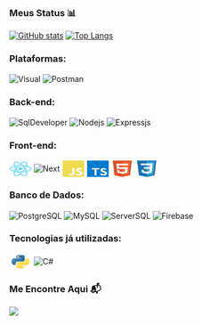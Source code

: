 ### Meus Status 📊

[![GitHub stats](https://github-readme-stats.vercel.app/api?username=csena-dev&show_icons=true&theme=dark&include_all_commits=true&count_private=true)](https://github.com/csena-dev) [![Top Langs](https://github-readme-stats.vercel.app/api/top-langs/?username=csena-dev&layout=compact&langs_count=7&theme=dark)](https://github.com/csena-dev)

 

### Plataformas:
<div style="display: inline_block">
     <img align="center" alt="Visual" height="30" width="40" src="https://cdn.jsdelivr.net/gh/devicons/devicon@latest/icons/vscode/vscode-original.svg">
     <img align="center" alt="Postman" height="30" width="40" src="https://cdn.jsdelivr.net/gh/devicons/devicon@latest/icons/postman/postman-original.svg">
</div>

### Back-end:
<div style="display: inline_block">
     <img align="center" alt="SqlDeveloper" height="30" width="40" src="https://cdn.jsdelivr.net/gh/devicons/devicon@latest/icons/sqldeveloper/sqldeveloper-original.svg" />
     <img align="center" alt="Nodejs" height="30" width="40" src="https://cdn.jsdelivr.net/gh/devicons/devicon@latest/icons/nodejs/nodejs-original.svg" />     
     <img align="center" alt="Expressjs" height="30" width="40" src="https://cdn.jsdelivr.net/gh/devicons/devicon@latest/icons/express/express-original.svg" />   
</div>


### Front-end:
<div style="display: inline_block">
  <img align="center" alt="React" height="30" width="40" src="https://raw.githubusercontent.com/devicons/devicon/master/icons/react/react-original.svg">
  <img align="center" alt="Next" height="30" width="40" src="https://cdn.jsdelivr.net/gh/devicons/devicon@latest/icons/nextjs/nextjs-original.svg" />
  <img align="center" alt="JS" height="30" width="40" src="https://raw.githubusercontent.com/devicons/devicon/master/icons/javascript/javascript-plain.svg">
  <img align="center" alt="TS" height="30" width="40" src="https://raw.githubusercontent.com/devicons/devicon/master/icons/typescript/typescript-plain.svg">
  <img align="center" alt="HTML" height="30" width="40" src="https://raw.githubusercontent.com/devicons/devicon/master/icons/html5/html5-original.svg">
  <img align="center" alt="CSS" height="30" width="40" src="https://raw.githubusercontent.com/devicons/devicon/master/icons/css3/css3-original.svg">
</div>


### Banco de Dados:
<div style="display: inline_block">
  <img align="center" alt="PostgreSQL" height="30" width="40" src="https://cdn.jsdelivr.net/gh/devicons/devicon/icons/postgresql/postgresql-original.svg" />
  <img align="center" alt="MySQL" height="30" width="40" src="https://cdn.jsdelivr.net/gh/devicons/devicon@latest/icons/mysql/mysql-original.svg" />
  <img align="center" alt="ServerSQL" height="30" width="40" src="https://cdn.jsdelivr.net/gh/devicons/devicon@latest/icons/microsoftsqlserver/microsoftsqlserver-original.svg" />  
  <img align="center" alt="Firebase" height="30" width="40" src="https://cdn.jsdelivr.net/gh/devicons/devicon/icons/firebase/firebase-plain.svg" />         
</div>


 ### Tecnologias já utilizadas:
<div style="display: inline_block">
  <img align="center" alt="Python" height="30" width="40" src="https://raw.githubusercontent.com/devicons/devicon/master/icons/python/python-original.svg">  
  <img align="center" alt="C#" height="30" width="40" src="https://cdn.jsdelivr.net/gh/devicons/devicon/icons/csharp/csharp-original.svg" />
</div>

  ### Me Encontre Aqui 📬
<a href="https://www.linkedin.com/in/caio-sena-dev/" target="_blank"><img src="https://img.shields.io/badge/-LinkedIn-%230077B5?style=for-the-badge&logo=linkedin&logoColor=white" target="_blank"></a> 
